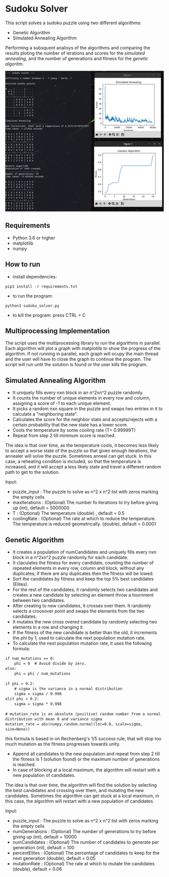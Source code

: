 # Sudoku Solver
This script solves a sudoku puzzle using two different algorithms:
- Genetic Algorithm
- Simulated Annealing Algorithm

Performing a subsquent analisys of the algorithms and comparing the results ploting the 
number of ierations and scores for the *simulated annealing*, and the number of generations and fitness
for the *genetic algoritm*.

![Alt text](img/sudoku.png?raw=true "Screenshot")

## Requirements
- Python 3.6 or higher
- matplotlib
- numpy

## How to run
- install dependencies:
```
pip3 install -r requirements.txt
```
- to run the program:
```
python3 sudoku_solver.py
```

- to kill the program:
press CTRL + C

## Multiprocessing Implementation
The script uses the multiprocessing library to run the algorithms in parallel.
Each algorithm will plot a graph with matplotlib to show the progress of the algorithm.
If not running in parallel, each graph will ocupy the main thread and the user will have to close the graph to continue the program.
The script will run until the solution is found or the user kills the program.

## Simulated Annealing Algorithm
- It uniquely fills every nxn block in an n^2xn^2 puzzle randomly.
- It counts the number of unique elements in every row and column, assigning a score of -1 to each unique element.
- It picks a random nxn square in the puzzle and swaps two entries in it to calculate a "neighboring state".
- Calculates the score for the neighbor state and accepts/rejects with a certain probability that the new state has a lower score.
- Cools the temperature by some cooling rate (T= 0.99999T)
- Repeat from step 2 till minimum score is reached.

 The idea is that over time, as the temperature cools, it becomes less likely to accept a worse state of the
 puzzle so that given enough iterations, the annealer will solve the puzzle.
 Sometimes anneal can get stuck. In this case, a reheating condition is included, so that the temperature is
 increased, and it will accept a less likely state and travel a different random path to get to the solution.

 Input:
- puzzle_input    : The puzzle to solve as n^2 x n^2 list with zeros marking the empty cells
- maxIterations   : (Optional) The number fo iterations to try before giving up (int), default = 5000000
- T               : (Optional) The temperature (double) , default = 0.5
- coolingRate     : (Optional) The rate at which to reduce the temperature. The temperature is reduced geometrically. (double), default = 0.0001

## Genetic Algorithm
- It creates a population of numCandidates and uniquely fills every nxn block in a n^2xn^2 puzzle randomly for each candidate.
- It claculates the fitness for every candidate, counting the number of repeated elements in every row, column and block, without any duplicates; if there are any
  duplicates then the fitness will be lowed.
- Sort the candidates by fitness and keep the top 5% best candidates (Elites).
- For the rest of the candidates, it randomly selects two candidates and creates a new candidate by selecting an element throw a tournment between two candidates.
- After creating to new candidates, it crosses over them. It randomly selects a croosover point and swaps the elements from the two candidates.
- It mutates the new cross overed candidate by randomly selecting two elements in a row and changing it.
- If the fitness of the new candidate is better than the old, it increments the phi by 1, used to calculate the next population mutation rate.
- To calculate the next population mutation rate, it uses the following formula:
```
if num_mutations == 0:
    phi = 0  # Avoid divide by zero.
else:
    phi = phi / num_mutations

if phi > 0.2:
    # sigma is the variance in a normal distribution
    sigma = sigma / 0.998
elif phi < 0.2:
    sigma = sigma * 0.998

# mutation_rate is an absolute (positive) random number from a normal distribution with mean 0 and variance sigma
mutation_rate = abs(numpy.random.normal(loc=0.0, scale=sigma, size=None))
```
this formula is based in on Rechenberg's 1/5 success rule, that will stop too much mutation as the fitness progresses towards unity.
- Append all candidates to the new population and repeat from step 2 till the fitness is 1 (solution found) or the maximum number of generations is reached.
- In case of blocking at a local maximum, the algorithm will restart with a new population of candidates.

The idea is that over time, the algorithm will find the solution by selecting the best candidates and crossing over them, and mutating the new candidates.
Sometimes the algorithm can get stuck at a local maximum, in this case, the algorithm will restart with a new population of candidates.

Input:
- puzzle_input    : The puzzle to solve as n^2 x n^2 list with zeros marking the empty cells
- numGenerations  : (Optional) The number of generations to try before giving up (int), default = 10000
- numCandidates   : (Optional) The number of candidates to generate per generation (int), default = 100
- percentElites   : (Optional) The percentage of candidates to keep for the next generation (double), default = 0.05
- mutationRate    : (Optional) The rate at which to mutate the candidates (double), default = 0.06
